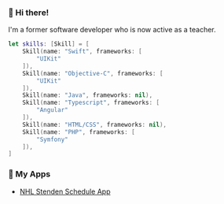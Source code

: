 ### :wave: Hi there!

I'm a former software developer who is now active as a teacher.

```swift
let skills: [Skill] = [
    Skill(name: "Swift", frameworks: [
        "UIKit"
    ]),
    Skill(name: "Objective-C", frameworks: [
        "UIKit"
    ]),
    Skill(name: "Java", frameworks: nil),
    Skill(name: "Typescript", frameworks: [
        "Angular"
    ]),
    Skill(name: "HTML/CSS", frameworks: nil),
    Skill(name: "PHP", frameworks: [
        "Symfony"
    ]),
]
```

### :iphone: My Apps

- [NHL Stenden Schedule App](https://apps.apple.com/nl/app/nhl-stenden-schedule/id6443506818)